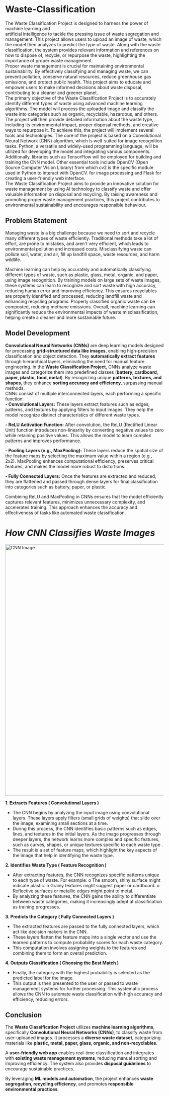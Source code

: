 # Waste-Classification

The Waste Classification Project is designed to harness the power of machine learning and  
artificial intelligence to tackle the pressing issue of waste segregation and management. 
This project allows users to upload an image of waste, which the model then analyzes to predict 
the type of waste. Along with the waste classification, the system provides relevant information 
and references on how to dispose of, recycle, or repurpose the waste, highlighting the 
importance of proper waste management. <br>
Proper waste management is crucial for maintaining environmental sustainability. By 
effectively classifying and managing waste, we can prevent pollution, conserve natural 
resources, reduce greenhouse gas emissions, and protect public health. This project aims to 
educate and empower users to make informed decisions about waste disposal, contributing to 
a cleaner and greener planet. <br>
The primary objective of the Waste Classification Project is to accurately identify different 
types of waste using advanced machine learning algorithms. The model will process the 
uploaded image and classify the waste into categories such as organic, recyclable, hazardous, 
and others. <br>
The project will then provide detailed information about the waste type, including its 
environmental impact, proper disposal methods, and creative ways to repurpose it. 
To achieve this, the project will implement several tools and technologies. The core of the 
project is based on a Convolutional Neural Network (CNN) algorithm, which is well-suited for 
image recognition tasks. Python, a versatile and widely-used programming language, will be 
utilized for developing the model and integrating various components. Additionally, libraries 
such as TensorFlow will be employed for building and training the CNN model. Other essential 
tools include OpenCV (Open Source Computer Vision Library) from which  cv2 is the specific 
module used in Python to interact with OpenCV. for image processing and Flask for creating a 
user-friendly web interface. <br>
The Waste Classification Project aims to provide an innovative solution for waste management 
by using AI technology to classify waste and offer valuable information on disposal and 
recycling. By raising awareness and promoting proper waste management practices, this 
project contributes to environmental sustainability and encourages responsible behaviour. 

## **Problem Statement** 
Managing waste is a big challenge because we need to sort and recycle many different types of 
waste efficiently. Traditional methods take a lot of effort, are prone to mistakes, and aren't very 
efficient, which leads to environmental pollution and increased costs. Misclassifying waste can 
pollute soil, water, and air, fill up landfill space, waste resources, and harm wildlife. 
 
Machine learning can help by accurately and automatically classifying different types of waste, 
such as plastic, glass, metal, organic, and paper, using image recognition. By training models 
on large sets of waste images, these systems can learn to recognize and sort waste with high 
accuracy, reducing human error and improving efficiency. This ensures recyclables are properly 
identified and processed, reducing landfill waste and enhancing recycling programs. Properly 
classified organic waste can be composted, reducing methane emissions. Overall, machine 
learning can significantly reduce the environmental impacts of waste misclassification, helping 
create a cleaner and more sustainable future.

## **Model Development** 
**Convolutional Neural Networks (CNNs)** are deep learning models designed for processing **grid-structured data like images**, enabling high-precision classification and object detection. They **automatically extract features** through hierarchical layers, eliminating the need for manual feature engineering.
In the **Waste Classification Project**, CNNs analyze waste images and categorize them into predefined classes (**battery, cardboard, paper, plastic, food, metal**). By recognizing unique **patterns, textures, and shapes**, they enhance **sorting accuracy and efficiency**, surpassing manual methods.
 <br>
CNNs consist of multiple interconnected layers, each performing a specific function: <br>
**- Convolutional Layers:** These layers extract features such as edges, patterns, and 
textures by applying filters to input images. They help the model recognize distinct 
characteristics of different waste types. 
 
**- ReLU Activation Function:** After convolution, the ReLU (Rectified Linear Unit) 
function introduces non-linearity by converting negative values to zero while retaining 
positive values. This allows the model to learn complex patterns and improves 
performance. 
 
**- Pooling Layers (e.g., MaxPooling):** These layers reduce the spatial size of the feature 
maps by selecting the maximum value within a region (e.g., 2x2). MaxPooling 
enhances computational efficiency, preserves critical features, and makes the model 
more robust to distortions. 
 
**- Fully Connected Layers:** Once the features are extracted and reduced, they are 
flattened and passed through dense layers for final classification into categories such as 
battery, paper, or plastic. 
 
Combining ReLU and MaxPooling in CNNs ensures that the model efficiently captures 
relevant features, minimizes unnecessary complexity, and accelerates training. This approach 
enhances the accuracy and effectiveness of tasks like automated waste classification.  

 
# *How CNN Classifies Waste Images*  

<img src="https://miro.medium.com/v2/resize:fit:581/0*048u_UdeXt-xPAIZ.png" alt="CNN Image" width="800">
 
**1. Extracts Features ( Convolutional Layers )**
  - The CNN begins by analyzing the input image using convolutional layers. These 
  layers apply filters (small grids of weights) that slide over the image, examining small 
  sections at a time. 
  - During this process, the CNN identifies basic patterns such as edges, lines, and textures 
  in the initial layers. As the image progresses through deeper layers, the network learns 
  more complex and specific features, such as curves, shapes, or unique textures specific 
  to each waste type . 
  - The result is a set of feature maps, which highlight the key aspects of the image that 
  help in identifying the waste type. 
 
**2. Identifies Waste Type ( Feature Recognition )**
  - After extracting features, the CNN recognizes specific patterns unique to each type of 
  waste. For example: 
    o The smooth, shiny surface might indicate plastic. 
    o Grainy textures might suggest paper or cardboard. 
    o Reflective surfaces or metallic edges might point to metal. 
  - By analyzing these features, the CNN gains the ability to differentiate between waste 
  categories, making it increasingly adept at classification as training progresses. 
 
**3. Predicts the Category ( Fully Connected Layers )**
  - The extracted features are passed to the fully connected layers, which act like decision
  makers in the CNN. 
  - These layers flatten the feature maps into a single vector and use the learned patterns to 
  compute probability scores for each waste category.  
  - This computation involves assigning weights to the features and combining them to 
  form an overall prediction. 
 
**4. Outputs Classification  ( Choosing the Best Match )** 
  - Finally, the category with the highest probability is selected as the predicted label for 
  the image.  
  - This output is then presented to the user or passed to waste management systems for 
  further processing. 
  This systematic process allows the CNN to automate waste classification with high accuracy 
  and efficiency, reducing errors.


## **Conclusion**
The **Waste Classification Project** utilizes **machine learning algorithms**, specifically **Convolutional Neural Networks (CNNs)**, to classify waste from user-uploaded images. It processes a **diverse waste dataset**, categorizing materials like **plastic, metal, paper, glass, organic, and non-recyclables**.

A **user-friendly web app** enables real-time classification and integrates with **existing waste management systems**, reducing manual sorting and improving efficiency. The system also provides **disposal guidelines** to encourage sustainable practices.

By leveraging **ML models and automation**, the project enhances **waste segregation, recycling efficiency**, and promotes **responsible environmental practices**.
